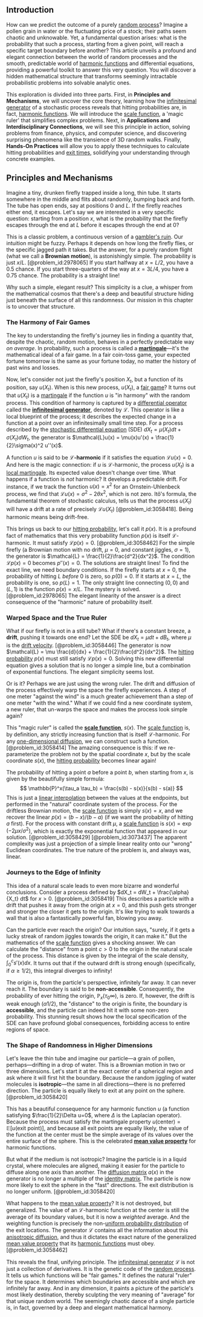 ## Introduction
How can we predict the outcome of a purely [random process](@article_id:269111)? Imagine a pollen grain in water or the fluctuating price of a stock; their paths seem chaotic and unknowable. Yet, a fundamental question arises: what is the probability that such a process, starting from a given point, will reach a specific target boundary before another? This article unveils a profound and elegant connection between the world of random processes and the smooth, predictable world of [harmonic functions](@article_id:139166) and differential equations, providing a powerful toolkit to answer this very question. You will discover a hidden mathematical structure that transforms seemingly intractable probabilistic problems into solvable analytic ones.

This exploration is divided into three parts. First, in **Principles and Mechanisms**, we will uncover the core theory, learning how the [infinitesimal generator](@article_id:269930) of a stochastic process reveals that hitting probabilities are, in fact, [harmonic functions](@article_id:139166). We will introduce the [scale function](@article_id:200204), a 'magic ruler' that simplifies complex problems. Next, in **Applications and Interdisciplinary Connections**, we will see this principle in action, solving problems from finance, physics, and computer science, and discovering surprising phenomena like the transience of 3D random walks. Finally, **Hands-On Practices** will allow you to apply these techniques to calculate hitting probabilities and [exit times](@article_id:192628), solidifying your understanding through concrete examples.

## Principles and Mechanisms

Imagine a tiny, drunken firefly trapped inside a long, thin tube. It starts somewhere in the middle and flits about randomly, bumping back and forth. The tube has open ends, say at positions $0$ and $L$. If the firefly reaches either end, it escapes. Let's say we are interested in a very specific question: starting from a position $x$, what is the probability that the firefly escapes through the end at $L$ before it escapes through the end at $0$?

This is a classic problem, a continuous version of a [gambler's ruin](@article_id:261805). Our intuition might be fuzzy. Perhaps it depends on how long the firefly flies, or the specific jagged path it takes. But the answer, for a purely random flight (what we call a **Brownian motion**), is astonishingly simple. The probability is just $x/L$. [@problem_id:2978065] If you start halfway at $x=L/2$, you have a $0.5$ chance. If you start three-quarters of the way at $x=3L/4$, you have a $0.75$ chance. The probability is a straight line!

Why such a simple, elegant result? This simplicity is a clue, a whisper from the mathematical cosmos that there's a deep and beautiful structure hiding just beneath the surface of all this randomness. Our mission in this chapter is to uncover that structure.

### The Harmony of Fair Games

The key to understanding the firefly's journey lies in finding a quantity that, despite the chaotic, random motion, behaves in a perfectly predictable way *on average*. In probability, such a process is called a **[martingale](@article_id:145542)**—it's the mathematical ideal of a fair game. In a fair coin-toss game, your expected fortune tomorrow is the same as your fortune today, no matter the history of past wins and losses.

Now, let's consider not just the firefly's position $X_t$, but a function of its position, say $u(X_t)$. When is this new process, $u(X_t)$, a [fair game](@article_id:260633)? It turns out that $u(X_t)$ is a [martingale](@article_id:145542) if the function $u$ is "in harmony" with the random process. This condition of harmony is captured by a [differential operator](@article_id:202134) called the **[infinitesimal generator](@article_id:269930)**, denoted by $\mathcal{L}$. This operator is like a local blueprint of the process; it describes the expected change in a function at a point over an infinitesimally small time step. For a process described by the [stochastic differential equation](@article_id:139885) (SDE) $dX_t = \mu(X_t)dt + \sigma(X_t)dW_t$, the generator is $\mathcal{L}u(x) = \mu(x)u'(x) + \frac{1}{2}\sigma(x)^2 u''(x)$.

A function $u$ is said to be **$\mathcal{L}$-harmonic** if it satisfies the equation $\mathcal{L}u(x)=0$. And here is the magic connection: if $u$ is $\mathcal{L}$-harmonic, the process $u(X_t)$ is a [local martingale](@article_id:203239). Its expected value doesn't change over time. What happens if a function is *not* harmonic? It develops a predictable drift. For instance, if we track the function $u(x)=x^2$ for an Ornstein-Uhlenbeck process, we find that $\mathcal{L}u(x) = \sigma^2 - 2\theta x^2$, which is not zero. Itô's formula, the fundamental theorem of stochastic calculus, tells us that the process $u(X_t)$ will have a drift at a rate of precisely $\mathcal{L}u(X_t)$ [@problem_id:3058418]. Being harmonic means being drift-free.

This brings us back to our [hitting probability](@article_id:266371), let's call it $p(x)$. It is a profound fact of mathematics that this very probability function $p(x)$ is itself $\mathcal{L}$-harmonic. It must satisfy $\mathcal{L}p(x)=0$. [@problem_id:3058462] For the simple firefly (a Brownian motion with no drift, $\mu=0$, and constant jiggles, $\sigma=1$), the generator is $\mathcal{L} = \frac{1}{2}\frac{d^2}{dx^2}$. The condition $\mathcal{L}p(x)=0$ becomes $p''(x)=0$. The solutions are straight lines! To find the exact line, we need boundary conditions. If the firefly starts at $x=0$, the probability of hitting $L$ *before* $0$ is zero, so $p(0)=0$. If it starts at $x=L$, the probability is one, so $p(L)=1$. The only straight line connecting $(0,0)$ and $(L,1)$ is the function $p(x) = x/L$. The mystery is solved. [@problem_id:2978065] The elegant linearity of the answer is a direct consequence of the "harmonic" nature of probability itself.

### Warped Space and the True Ruler

What if our firefly is not in a still tube? What if there's a constant breeze, a **drift**, pushing it towards one end? Let the SDE be $dX_t = \mu dt + dB_t$, where $\mu$ is the [drift velocity](@article_id:261995). [@problem_id:3058446] The generator is now $\mathcal{L} = \mu \frac{d}{dx} + \frac{1}{2}\frac{d^2}{dx^2}$. The [hitting probability](@article_id:266371) $p(x)$ must still satisfy $\mathcal{L}p(x)=0$. Solving this new differential equation gives a solution that is no longer a simple line, but a combination of exponential functions. The elegant simplicity seems lost.

Or is it? Perhaps we are just using the wrong ruler. The drift and diffusion of the process effectively warp the space the firefly experiences. A step of one meter "against the wind" is a much greater achievement than a step of one meter "with the wind." What if we could find a new coordinate system, a new ruler, that un-warps the space and makes the process look simple again?

This "magic ruler" is called the **[scale function](@article_id:200204)**, $s(x)$. The [scale function](@article_id:200204) is, by definition, any strictly increasing function that is itself $\mathcal{L}$-harmonic. For any [one-dimensional diffusion](@article_id:180826), we can construct such a function. [@problem_id:3058414] The amazing consequence is this: if we re-parameterize the problem not by the spatial coordinate $x$, but by the scale coordinate $s(x)$, the [hitting probability](@article_id:266371) becomes linear again!

The probability of hitting a point $a$ before a point $b$, when starting from $x$, is given by the beautifully simple formula:
$$
\mathbb{P}^x(\tau_a  \tau_b) = \frac{s(b) - s(x)}{s(b) - s(a)}
$$
This is just a [linear interpolation](@article_id:136598) between the values at the endpoints, but performed in the "natural" coordinate system of the process. For the driftless Brownian motion, the [scale function](@article_id:200204) is simply $s(x)=x$, and we recover the linear $p(x)=(b-x)/(b-a)$ (if we want the probability of hitting $a$ first). For the process with constant drift $\mu$, a [scale function](@article_id:200204) is $s(x) = \exp(-2\mu x / \sigma^2)$, which is exactly the exponential function that appeared in our solution. [@problem_id:3058429] [@problem_id:3073437] The apparent complexity was just a projection of a simple linear reality onto our "wrong" Euclidean coordinates. The true nature of the problem is, and always was, linear.

### Journeys to the Edge of Infinity

This idea of a natural scale leads to even more bizarre and wonderful conclusions. Consider a process defined by $dX_t = dW_t + \frac{\alpha}{X_t} dt$ for $x>0$. [@problem_id:3058419] This describes a particle with a drift that pushes it away from the origin at $x=0$, and this push gets stronger and stronger the closer it gets to the origin. It's like trying to walk towards a wall that is also a fantastically powerful fan, blowing you away.

Can the particle ever reach the origin? Our intuition says, "surely, if it gets a lucky streak of random jiggles towards the origin, it can make it." But the mathematics of the [scale function](@article_id:200204) gives a shocking answer. We can calculate the "distance" from a point $c>0$ to the origin in the natural scale of the process. This distance is given by the integral of the scale density, $\int_0^c s'(x) dx$. It turns out that if the outward drift is strong enough (specifically, if $\alpha \ge 1/2$), this integral diverges to infinity!

The origin is, from the particle's perspective, infinitely far away. It can never reach it. The boundary is said to be **non-accessible**. Consequently, the probability of ever hitting the origin, $\mathbb{P}_x(\tau_0  \infty)$, is zero. If, however, the drift is weak enough ($\alpha  1/2$), the "distance" to the origin is finite, the boundary is **accessible**, and the particle can indeed hit it with some non-zero probability. This stunning result shows how the local specification of the SDE can have profound global consequences, forbidding access to entire regions of space.

### The Shape of Randomness in Higher Dimensions

Let's leave the thin tube and imagine our particle—a grain of pollen, perhaps—drifting in a drop of water. This is a Brownian motion in two or three dimensions. Let's start it at the exact center of a spherical region and ask where it will first hit the boundary. Because the random jiggling of water molecules is **isotropic**—the same in all directions—there is no preferred direction. The particle is equally likely to exit at any point on the sphere. [@problem_id:3058420]

This has a beautiful consequence for any harmonic function $u$ (a function satisfying $\frac{1}{2}\Delta u=0$, where $\Delta$ is the Laplacian operator). Because the process must satisfy the martingale property $u(\text{center}) = \mathbb{E}[u(\text{exit point})]$, and because all exit points are equally likely, the value of the function at the center must be the simple average of its values over the entire surface of the sphere. This is the celebrated **[mean value property](@article_id:141096)** for harmonic functions.

But what if the medium is not isotropic? Imagine the particle is in a liquid crystal, where molecules are aligned, making it easier for the particle to diffuse along one axis than another. The [diffusion matrix](@article_id:182471) $a(x)$ in the generator is no longer a multiple of the [identity matrix](@article_id:156230). The particle is now more likely to exit the sphere in the "fast" directions. The exit distribution is no longer uniform. [@problem_id:3058420]

What happens to the [mean value property](@article_id:141096)? It is not destroyed, but generalized. The value of an $\mathcal{L}$-harmonic function at the center is still the average of its boundary values, but it is now a *weighted* average. And the weighting function is precisely the non-[uniform probability distribution](@article_id:260907) of the exit locations. The generator $\mathcal{L}$ contains all the information about this [anisotropic diffusion](@article_id:150591), and thus it dictates the exact nature of the generalized [mean value property](@article_id:141096) that its [harmonic functions](@article_id:139166) must obey. [@problem_id:3058462]

This reveals the final, unifying principle. The [infinitesimal generator](@article_id:269930) $\mathcal{L}$ is not just a collection of derivatives. It is the genetic code of the [random process](@article_id:269111). It tells us which functions will be "fair games." It defines the natural "ruler" for the space. It determines which boundaries are accessible and which are infinitely far away. And in any dimension, it paints a picture of the particle's most likely destination, thereby sculpting the very meaning of "average" for that unique random world. The seemingly chaotic dance of a single particle is, in fact, governed by a deep and elegant mathematical harmony.